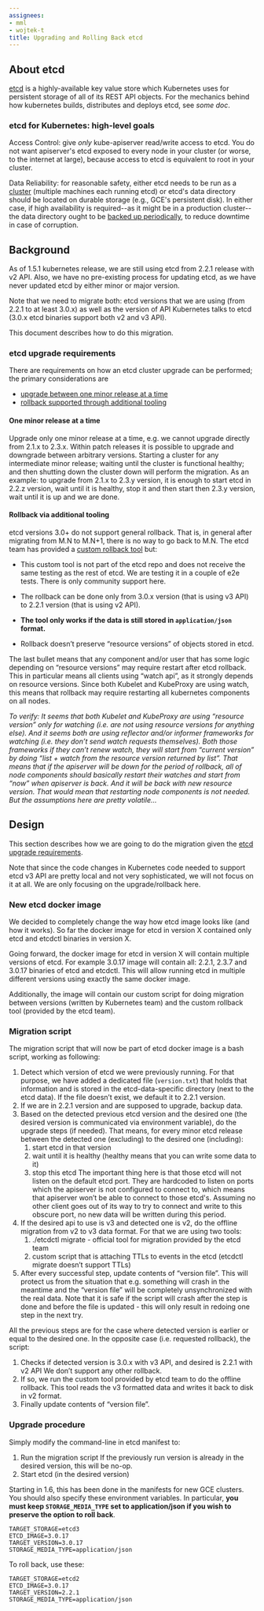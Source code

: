 ```yaml
---
assignees:
- mml
- wojtek-t
title: Upgrading and Rolling Back etcd
---
```


## About etcd

[etcd](https://coreos.com/etcd/docs/latest/) is a highly-available key value
store which Kubernetes uses for persistent storage of all of its REST API
objects.  For the mechanics behind how kubernetes builds, distributes and
deploys etcd, see _some doc_.

### etcd for Kubernetes: high-level goals

Access Control: give *only* kube-apiserver read/write access to etcd. You do not
want apiserver's etcd exposed to every node in your cluster (or worse, to the
internet at large), because access to etcd is equivalent to root in your
cluster.

Data Reliability: for reasonable safety, either etcd needs to be run as a
[cluster](/docs/admin/high-availability/#clustering-etcd) (multiple machines
each running etcd) or etcd's data directory should be located on durable storage
(e.g., GCE's persistent disk). In either case, if high availability is
required--as it might be in a production cluster--the data directory ought to be
[backed up periodically](https://coreos.com/etcd/docs/latest/op-guide/recovery.html),
to reduce downtime in case of corruption.


## Background

As of 1.5.1 kubernetes release, we are still using etcd from 2.2.1 release with
v2 API.  Also, we have no pre-existing process for updating etcd, as we have
never updated etcd by either minor or major version.

Note that we need to migrate both: etcd versions that we are using (from 2.2.1
to at least 3.0.x) as well as the version of API Kubernetes talks to etcd (3.0.x
etcd binaries support both v2 and v3 API).

This document describes how to do this migration.

### etcd upgrade requirements

There are requirements on how an etcd cluster upgrade can be performed; the primary considerations are
- [upgrade between one minor release at a time](#one-minor-release-at-a-time)
- [rollback supported through additional tooling](#rollback-via-additional-tooling)

#### One minor release at a time

Upgrade only one minor release at a time, e.g. we cannot upgrade directly from 2.1.x to 2.3.x.
Within patch releases it is possible to upgrade and downgrade between arbitrary versions. Starting a cluster for 
any intermediate minor release; waiting until the cluster is functional healthy; and then
shutting down the cluster down will perform the migration. As an example: to upgrade from 2.1.x to 2.3.y version, 
it is enough to start etcd in 2.2.z version, wait until it is healthy, stop it and then start then
2.3.y version, wait until it is up and we are done.

#### Rollback via additional tooling

etcd versions 3.0+ do not support general rollback. That is, in general
after migrating from M.N to M.N+1, there is no way to go back to M.N.
The etcd team has provided a [custom rollback tool](https://github.com/kubernetes/kubernetes/tree/master/cluster/images/etcd/rollback)
but:

* This custom tool is not part of the etcd repo and does not receive the same
  testing as the rest of etcd.  We are testing it in a couple of e2e tests.
  There is only community support here.

* The rollback can be done only from 3.0.x version (that is using v3 API) to
  2.2.1 version (that is using v2 API).

* **The tool only works if the data is still stored in `application/json` format.**

* Rollback doesn’t preserve “resource versions” of objects stored in etcd.

The last bullet means that any component and/or user that has some logic
depending on “resource versions” may require restart after etcd rollback. This
in particular means all clients using “watch api”, as it strongly depends on
resource versions. Since both Kubelet and KubeProxy are using watch, this means
that rollback may require restarting all kubernetes components on all nodes.

_To verify: It seems that both Kubelet and KubeProxy are using “resource
version” only for watching (i.e. are not using resource versions for anything
else). And it seems both are using reflector and/or informer frameworks for
watching (i.e.  they don’t send watch requests themselves). Both those
frameworks if they can’t renew watch, they will start from “current version” by
doing “list + watch from the resource version returned by list”. That means that
if the apiserver will be down for the period of rollback, all of node components
should basically restart their watches and start from “now” when apiserver is
back. And it will be back with new resource version. That would mean that
restarting node components is not needed.  But the assumptions here are pretty
volatile…_

## Design

This section describes how we are going to do the migration given the [etcd upgrade
requirements](#etcd-upgrade-requirements).

Note that since the code changes in Kubernetes code needed
to support etcd v3 API are pretty local and not very sophisticated, we will not
focus on it at all. We are only focusing on the upgrade/rollback here.

### New etcd docker image
We decided to completely change the way how etcd image looks like (and how it
works). So far the docker image for etcd in version X contained only etcd and
etcdctl binaries in version X.

Going forward, the docker image for etcd in version X will contain multiple
versions of etcd. For example 3.0.17 image will contain all: 2.2.1, 2.3.7 and
3.0.17 binaries of etcd and etcdctl. This will allow running etcd in multiple
different versions using exactly the same docker image.

Additionally, the image will contain our custom script for doing migration
between versions (written by Kubernetes team) and the custom rollback tool
(provided by the etcd team).

### Migration script
The migration script that will now be part of etcd docker image is a bash
script, working as following:

1. Detect which version of etcd we were previously running.
   For that purpose, we have added a dedicated file (`version.txt`) that
   holds that information and is stored in the etcd-data-specific directory
   (next to the etcd data). If the file doesn’t exist, we default it to 2.2.1
   version.
1. If we are in 2.2.1 version and are supposed to upgrade, backup
   data.
1. Based on the detected previous etcd version and the desired one (the desired
   version is communicated via environment variable), do the upgrade steps (if
   needed).
   That means, for every minor etcd release between the detected one (excluding)
   to the desired one (including):
   1. start etcd in that version
   1. wait until it is healthy (healthy means that you can write some data to
      it)
   1. stop this etcd
   The important thing here is that those etcd will not listen on the default
   etcd port.  They are hardcoded to listen on ports which the apiserver is not
   configured to connect to, which means that apiserver won’t be able to connect
   to those etcd's.  Assuming no other client goes out of its way to try to
   connect and write to this obscure port, no new data will be written during
   this period.
1. If the desired api to use is v3 and detected one is v2, do the offline
   migration from v2 to v3 data format.
   For that we are using two tools:
   1. ./etcdctl migrate - official tool for migration provided by the etcd team
   1. custom script that is attaching TTLs to events in the etcd (etcdctl
      migrate doesn’t support TTLs)
1. After every successful step, update contents of “version file”.
   This will protect us from the situation that e.g. something will crash in the
   meantime and the “version file” will be completely unsynchronized with the
   real data. Note that it is safe if the script will crash after the step is
   done and before the file is updated - this will only result in redoing one
   step in the next try.

All the previous steps are for the case where detected version is earlier or
equal to the desired one. In the opposite case (i.e. requested rollback), the
script:

1. Checks if detected version is 3.0.x with v3 API, and desired is 2.2.1 with v2
   API
   We don’t support any other rollback.
1. If so, we run the custom tool provided by etcd team to do the offline
   rollback.  This tool reads the v3 formatted data and writes it back to disk
   in v2 format.
1. Finally update contents of “version file”.

### Upgrade procedure
Simply modify the command-line in etcd manifest to:

1. Run the migration script
   If the previously run version is already in the desired version, this will be
   no-op.
1. Start etcd (in the desired version)

Starting in 1.6, this has been done in the manifests for new GCE clusters.  You
should also specify these environment variables.  In particular, **you must keep
`STORAGE_MEDIA_TYPE` set to application/json if you wish to preserve the option
to roll back**.

```
TARGET_STORAGE=etcd3
ETCD_IMAGE=3.0.17
TARGET_VERSION=3.0.17
STORAGE_MEDIA_TYPE=application/json
```

To roll back, use these:

```
TARGET_STORAGE=etcd2
ETCD_IMAGE=3.0.17
TARGET_VERSION=2.2.1
STORAGE_MEDIA_TYPE=application/json
```

